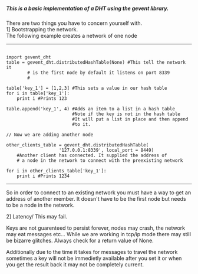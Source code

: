 ##### This is a basic implementation of a DHT using the gevent library.

There are two things you have to concern yourself with. <br />
1] Bootstrapping the network. <br />
The following example creates a network of one node

-------------------------------------------------------------------

```

import gevent_dht
table = gevent_dht.distributedHashTable(None) #This tell the network it 
        # is the first node by default it listens on port 8339
        #
        
table['key_1'] = [1,2,3] #This sets a value in our hash table
for i in table['key_1']:
    print i #Prints 123
    
table.append('key_1', 4) #Adds an item to a list in a hash table
                         #Note if the key is not in the hash table
                         #It will put a list in place and then append 
                         #to it.
                         
// Now we are adding another node
    
other_clients_table = gevent_dht.distributedHashTable(
                    '127.0.0.1:8339', local_port = 8449)
    #Another client has connected. It supplied the address of 
    # a node in the network to connect with the preexisting network
    
for i in other_clients_table['key_1']:
    print i #Prints 1234
```

-------------------------------------------------------------------

So in order to connect to an existing network you must have a way to get an 
address of another member. It doesn't have to be the first node but needs 
to be a node in the network.

2] Latency/ This may fail.

Keys are not guarenteed to persist forever, nodes may crash, the network 
may eat messages etc... While we are working in tcp/ip mode there may still 
be bizarre glitches. Always check for a return value of None.

Additionally due to the time it takes for messages to travel the network 
sometimes a key will not be immedietly available after you set it or
when you get the result back it may not be completely current.
